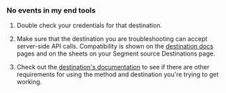 ### No events in my end tools

1. Double check your credentials for that destination.

2. Make sure that the destination you are troubleshooting can accept server-side API calls. Compatibility is shown on the [destination docs](/docs/destinations/) pages and on the sheets on your Segment source Destinations page.

3. Check out the [destination's documentation](/docs/destinations/) to see if there are other requirements for using the method and destination you're trying to get working.
